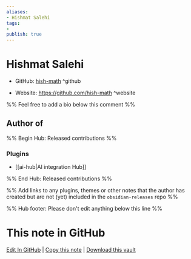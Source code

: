 ```yaml
---
aliases:
- Hishmat Salehi
tags:
- 
publish: true
---
```


# Hishmat Salehi

- GitHub: [hish-math](https://github.com/hish-math/) ^github
<!-- - Discord: `@` ^discord-->
- Website: <https://github.com/hish-math> ^website
<!-- - [[Publish sites|Publish site]]: <https://> ^publish-->

%% Feel free to add a bio below this comment %%


## Author of

%% Begin Hub: Released contributions %%
### Plugins
- [[ai-hub|AI integration Hub]]

%% End Hub: Released contributions %%

%% Add links to any plugins, themes or other notes that the author has created but are not (yet) included in the `obsidian-releases` repo %%

<!--
### Unlisted plugins
-->

<!--
### Others
-->

<!--
## Sponsor this author
-->

<!-- - [[GitHub sponsors]]: [Sponsor @hish-math on GitHub Sponsors](https://github.com/sponsors/hish-math) ^github-sponsor-->
<!-- - [[Buy me a coffee]]: <https://> ^buy-me-a-coffee-->
<!-- - [[PayPal]]: <https://> ^paypal-->
<!-- - [[Patreon]]: <https://> ^patreon-->

<!--
## Follow this author
-->

<!-- - [[YouTube Channels|On YouTube]]: <https://> ^youtube-->
<!-- - Twitter: <https://> ^twitter-->
<!-- - ... -->

%% Hub footer: Please don't edit anything below this line %%

# This note in GitHub

<span class="git-footer">[Edit In GitHub](https://github.dev/obsidian-community/obsidian-hub/blob/main/01%20-%20Community/People/hish-math.md "git-hub-edit-note") | [Copy this note](https://raw.githubusercontent.com/obsidian-community/obsidian-hub/main/01%20-%20Community/People/hish-math.md "git-hub-copy-note") | [Download this vault](https://github.com/obsidian-community/obsidian-hub/archive/refs/heads/main.zip "git-hub-download-vault") </span>
